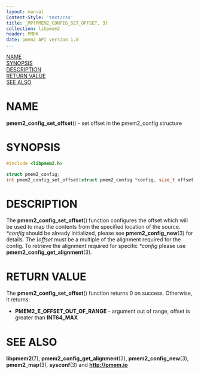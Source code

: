 ```yaml
---
layout: manual
Content-Style: 'text/css'
title: _MP(PMEM2_CONFIG_SET_OFFSET, 3)
collection: libpmem2
header: PMDK
date: pmem2 API version 1.0
...
```


[comment]: <> (SPDX-License-Identifier: BSD-3-Clause)
[comment]: <> (Copyright 2019, Intel Corporation)

[comment]: <> (pmem2_config_set_offset.3 -- man page for libpmem2 config API)

[NAME](#name)<br />
[SYNOPSIS](#synopsis)<br />
[DESCRIPTION](#description)<br />
[RETURN VALUE](#return-value)<br />
[SEE ALSO](#see-also)<br />

# NAME #

**pmem2_config_set_offset**() - set offset in the pmem2_config structure

# SYNOPSIS #

```c
#include <libpmem2.h>

struct pmem2_config;
int pmem2_config_set_offset(struct pmem2_config *config, size_t offset);
```

# DESCRIPTION #

The **pmem2_config_set_offset**() function configures the offset which will be used
to map the contents from the specified location of the source. *\*config* should be
already initialized, please see **pmem2_config_new**(3) for details. The *\offset*
must be a multiple of the alignment required for the config. To retrieve the alignment
required for specific *\*config* please use **pmem2_config_get_alignment**(3).

# RETURN VALUE #

The **pmem2_config_set_offset**() function returns 0 on success. Otherwise, it returns:

* **PMEM2_E_OFFSET_OUT_OF_RANGE** - argument out of range, offset is greater than
**INT64_MAX**

# SEE ALSO #

**libpmem2**(7), **pmem2_config_get_alignment**(3), **pmem2_config_new**(3),
**pmem2_map**(3), **sysconf**(3) and **<http://pmem.io>**
